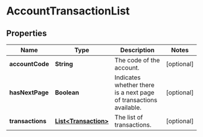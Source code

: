 

# AccountTransactionList


## Properties

| Name | Type | Description | Notes |
|------------ | ------------- | ------------- | -------------|
|**accountCode** | **String** | The code of the account. |  [optional] |
|**hasNextPage** | **Boolean** | Indicates whether there is a next page of transactions available. |  [optional] |
|**transactions** | [**List&lt;Transaction&gt;**](Transaction.md) | The list of transactions. |  [optional] |



